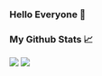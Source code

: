 ### Hello Everyone 👋

### My Github Stats 📈
![](https://github-readme-stats.vercel.app/api?username=NhProGamer&show_icons=true&theme=tokyonight)
![](https://github-readme-stats.vercel.app/api/top-langs/?username=NhProGamer&layout=compact&theme=tokyonight)
<!--
**NhProGamer/NhProGamer** is a ✨ _special_ ✨ repository because its `README.md` (this file) appears on your GitHub profile.

Here are some ideas to get you started:

- 🔭 I’m currently working on ...
- 🌱 I’m currently learning ...
- 👯 I’m looking to collaborate on ...
- 🤔 I’m looking for help with ...
- 💬 Ask me about ...
- 📫 How to reach me: ...
- 😄 Pronouns: ...
- ⚡ Fun fact: ...
-->
